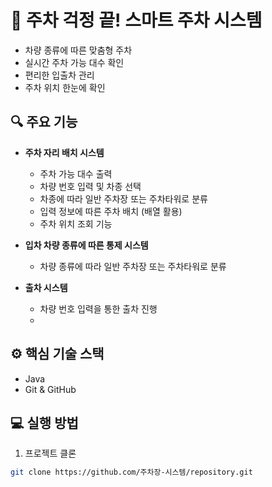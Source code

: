 # 🚗 주차 걱정 끝! 스마트 주차 시스템

- 차량 종류에 따른 맞춤형 주차
- 실시간 주차 가능 대수 확인
- 편리한 입출차 관리
- 주차 위치 한눈에 확인

## 🔍 주요 기능

- **주차 자리 배치 시스템**
  - 주차 가능 대수 출력
  - 차량 번호 입력 및 차종 선택
  - 차종에 따라 일반 주차장 또는 주차타워로 분류
  - 입력 정보에 따른 주차 배치 (배열 활용)
  - 주차 위치 조회 기능

- **입차 차량 종류에 따른 통제 시스템**
  - 차량 종류에 따라 일반 주차장 또는 주차타워로 분류

- **출차 시스템**
  - 차량 번호 입력을 통한 출차 진행
  - 
## ⚙️ 핵심 기술 스택

- Java
- Git & GitHub

## 💻 실행 방법

1. 프로젝트 클론

```bash
git clone https://github.com/주차장-시스템/repository.git
```
